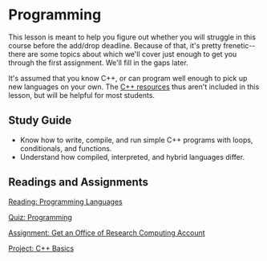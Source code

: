 ---
---

# Programming

This lesson is meant to help you figure out whether you will struggle in this course before the add/drop deadline. Because of that, it's pretty frenetic--there are some topics about which we'll cover just enough to get you through the first assignment. We'll fill in the gaps later.

It's assumed that you know C++, or can program well enough to pick up new languages on your own. The [C++ resources](../resources.md#c) thus aren't included in this lesson, but will be helpful for most students.

## Study Guide

- Know how to write, compile, and run simple C++ programs with loops, conditionals, and functions.
- Understand how compiled, interpreted, and hybrid languages differ.

## Readings and Assignments

[Reading: Programming Languages](../readings/programming-languages.md)

[Quiz: Programming](../quizzes/programming.md)

[Assignment: Get an Office of Research Computing Account](../assignments/get-account.md)

[Project: C++ Basics](../project/basics.md)

